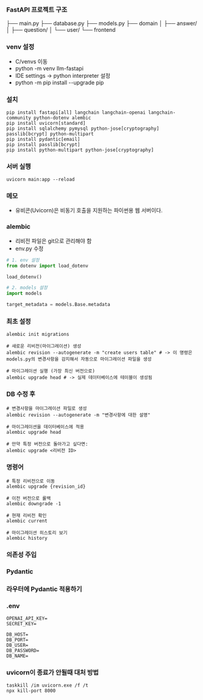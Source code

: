 ### FastAPI 프로젝트 구조
├── main.py
├── database.py
├── models.py
├── domain
│   ├── answer/
│   ├── question/
│   └── user/
└── frontend

### venv 설정 
- C/venvs 이동
- python -m venv llm-fastapi
- IDE settings -> python interpreter 설정
- python -m pip install --upgrade pip

### 설치
    pip install fastapi[all] langchain langchain-openai langchain-community python-dotenv alembic
    pip install uvicorn[standard]
    pip install sqlalchemy pymysql python-jose[cryptography] passlib[bcrypt] python-multipart
    pip install pydantic[email]
    pip install passlib[bcrypt]
    pip install python-multipart python-jose[cryptography]


### 서버 실행
    uvicorn main:app --reload

### 메모
- 유비콘(Uvicorn)은 비동기 호출을 지원하는 파이썬용 웹 서버이다.

### alembic
- 리비전 파일은 git으로 관리해야 함
- env.py 수정 

```python
# 1. env 설정
from dotenv import load_dotenv

load_dotenv()

# 2. models 설정
import models

target_metadata = models.Base.metadata
```

### 최초 설정
```shell
alembic init migrations

# 새로운 리비전(마이그레이션) 생성
alembic revision --autogenerate -m "create users table" # -> 이 명령은 models.py의 변경사항을 감지해서 자동으로 마이그레이션 파일을 생성

# 마이그레이션 실행 (가장 최신 버전으로)
alembic upgrade head # -> 실제 데이터베이스에 테이블이 생성됨
```

### DB 수정 후
```shell
# 변경사항을 마이그레이션 파일로 생성
alembic revision --autogenerate -m "변경사항에 대한 설명"

# 마이그레이션을 데이터베이스에 적용
alembic upgrade head

# 만약 특정 버전으로 돌아가고 싶다면: 
alembic upgrade <리비전 ID>
```

### 명령어
```shell
# 특정 리비전으로 이동
alembic upgrade {revision_id}

# 이전 버전으로 롤백
alembic downgrade -1

# 현재 리비전 확인
alembic current

# 마이그레이션 히스토리 보기
alembic history
```

### 의존성 주입
### Pydantic
### 라우터에 Pydantic 적용하기

### .env 
```text
OPENAI_API_KEY=
SECRET_KEY=

DB_HOST=
DB_PORT=
DB_USER=
DB_PASSWORD=
DB_NAME=
```

### uvicorn이 종료가 안될때 대처 방법
    taskkill /im uvicorn.exe /f /t
    npx kill-port 8000